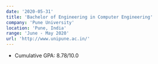 ```yaml
---
date: '2020-05-31'
title: 'Bachelor of Engineering in Computer Engineering'
company: 'Pune University'
location: 'Pune, India'
range: 'June - May 2020'
url: 'http://www.unipune.ac.in/'
---
```


- Cumulative GPA: 8.78/10.0
